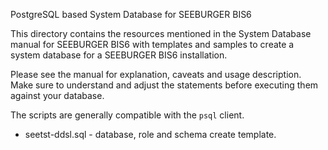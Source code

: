 PostgreSQL based System Database for SEEBURGER BIS6

This directory contains the resources mentioned in the
System Database manual for SEEBURGER BIS6 with templates
and samples to create a system database for a SEEBURGER
BIS6 installation.

Please see the manual for explanation, caveats and usage
description. Make sure to understand and adjust the statements
before executing them against your database.

The scripts are generally compatible with the `psql` client.

* seetst-ddsl.sql - database, role and schema create template.